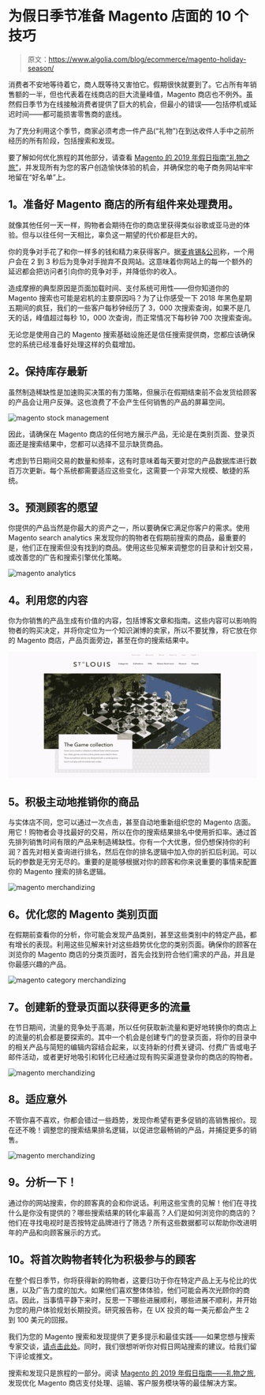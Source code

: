# 为假日季节准备 Magento 店面的 10 个技巧

> 原文：<https://www.algolia.com/blog/ecommerce/magento-holiday-season/>

消费者不安地等待着它，商人既等待又害怕它。假期很快就要到了。它占所有年销售额的一半，但也代表着在线商店的巨大流量峰值，Magento 商店也不例外。虽然假日季节为在线接触消费者提供了巨大的机会，但最小的错误——包括停机或延迟时间——都可能损害零售商的底线。

为了充分利用这个季节，商家必须考虑一件产品(“礼物”)在到达收件人手中之前所经历的所有阶段，包括搜索和发现。

要了解如何优化旅程的其他部分，请查看 [Magento 的 2019 年假日指南“礼物之旅”](https://info2.magento.com/2019-holidays-journey-of-a-gift.html?utm_medium=partner-marketing&utm_campaign=190725-TP-PM-WP-2019-Holiday-Guide&utm_source=social&utm_content=algolia%E2%80%A8)，并发现所有为您的客户创造愉快体验的机会，并确保您的电子商务网站牢牢地留在“好名单”上。

## [](#1-ready-all-the-components-of-your-magento-store-to-handle-the-charge)1。准备好 Magento 商店的所有组件来处理费用。

就像其他任何一天一样，购物者会期待在你的商店里获得类似谷歌或亚马逊的体验。但与以往任何一天相比，辜负这一期望的代价都是巨大的。

你的竞争对手花了和你一样多的钱和精力来获得客户。据[麦肯锡&公司](https://www.mckinsey.com/business-functions/marketing-and-sales/our-insights/back-to-basics-what-luxury-customers-really-want-from-digital)称，一个用户会在 2 到 3 秒后为竞争对手抛弃不良网站。这意味着你网站上的每一个额外的延迟都会把访问者引向你的竞争对手，并降低你的收入。

造成摩擦的典型原因是页面加载时间、支付系统可用性——但你知道你的 Magento 搜索也可能是宕机的主要原因吗？为了让你感受一下 2018 年黑色星期五期间的疯狂，我们的一些客户每秒钟经历了 3，000 次搜索查询，如果不是几天的话，峰值超过每秒 10，000 次查询，而正常情况下每秒钟 700 次搜索查询。

无论您是使用自己的 Magento 搜索基础设施还是信任搜索提供商，您都应该确保您的系统已经准备好处理这样的负载增加。

## [](#2-keeping-inventory-up-to-date)2。保持库存最新

虽然制造稀缺性是加速购买决策的有力策略，但展示在假期结束前不会发货给顾客的产品会让用户反弹。这也浪费了不会产生任何销售的产品的屏幕空间。

![magento stock management](img/19d6548bdde7355dbe8e4bc650091f20.png)

因此，请确保在 Magento 商店的任何地方展示产品，无论是在类别页面、登录页面还是搜索结果中，您都可以选择不显示缺货商品。

考虑到节日期间交易的数量和频率，这有时意味着每天要对您的产品数据库进行数百万次更新。每个系统都需要适应这些变化，这需要一个非常大规模、敏捷的系统。

## [](#3-anticipate-your-shoppers%e2%80%99-wishes)3。预测顾客的愿望

你提供的产品当然是你最大的资产之一，所以要确保它满足你客户的需求。使用 Magento search analytics 来发现你的购物者在假期前搜索的商品，最重要的是，他们正在搜索但没有找到的商品。使用这些见解来调整您的目录和计划交易，或改善您的广告和搜索引擎优化策略。

![magento analytics](img/10da89a9a966a0413e81fc88084a1dd6.png)

## [](#4-leverage-your-content)4。利用您的内容

你为你销售的产品生成有价值的内容，包括博客文章和指南。这些内容可以影响购物者的购买决定，并将你定位为一个知识渊博的卖家，所以不要犹豫，将它放在你的 Magento 商店，产品页面旁边，甚至在你的搜索结果中。

![magento cotent search](img/210e4622ae5f95dfbefd913634cd8600.png)

## [](#5-be-proactive-with-your-merchandising)5。积极主动地推销你的商品

与实体店不同，您可以通过一次点击，甚至自动地重新组织您的 Magento 店面。用它！购物者会寻找最好的交易，所以在你的搜索结果排名中使用折扣率。通过首先排列销售时间有限的产品来制造稀缺性。你有一个大优惠，但仍想保持你的利润？首先对相关查询进行排名，然后在你的排名逻辑中加入你的折扣后利润。可以玩的参数是无穷无尽的。重要的是能够根据对你的顾客和你来说重要的事情来配置你的 Magento 搜索的排名逻辑。

![magento merchandizing](img/4e09fabcda4118d78705723ecf3f483f.png)

## [](#6-optimize-your-magento-category-pages)6。优化您的 Magento 类别页面

在假期前查看你的分析，你可能会发现产品类别，甚至这些类别中的特定产品，都有增长的表现。利用这些见解来针对这些趋势优化您的类别页面。确保你的顾客在浏览你的 Magento 商店的分类页面时，首先会找到符合他们需求的产品，并且是你最感兴趣的产品。

![magento category merchandizing](img/7fdfc9d59c61dac2787c29833938cd10.png)

## [](#7-create-new-landing-pages-to-acquire-more-traffic)7。创建新的登录页面以获得更多的流量

在节日期间，流量的竞争处于高潮，所以任何获取新流量和更好地转换你的商店上的流量的机会都是要探索的。其中一个机会是创建专门的登录页面，将你的目录中的相关产品与简短的编辑内容结合起来，以支持新的付费关键词、付费广告或电子邮件活动，或者更好地吸引和转化已经通过现有购买渠道登录你的商店的购物者。

![magento merchandizing](img/2f3fc6184a27971ba85cc18161967b78.png)

## [](#8-adapt-to-the-unexpected)8。适应意外

不管你喜不喜欢，你都会错过一些趋势，发现你希望有更多促销的高销售报价。现在还不晚！调整您的搜索结果排名逻辑，以促进您最畅销的产品，并捕捉更多的销售。

![magento merchandizing](img/7c841ccad5593de578996d325b28ae2f.png)

## [](#9-analyze)9。分析一下！

通过你的网站搜索，你的顾客真的会和你说话。利用这些宝贵的见解！他们在寻找什么是你没有提供的？哪些搜索结果的转化率最高？人们是如何浏览你的商店的？他们在寻找电视时是否按特定品牌进行了筛选？所有这些数据都可以帮助你改进明年的产品和向顾客展示的方式。

## [](#10-turn-first-time-shoppers-into-engaged-customers)10。将首次购物者转化为积极参与的顾客

在整个假日季节，你将获得新的购物者，这要归功于你在特定产品上无与伦比的优惠，以及广告力度的加大。如果他们喜欢整体体验，他们可能会再次光顾你的商店。因此，当事情平静下来时，反思一下哪些进展顺利，哪些进展不顺利，并开始为您的用户体验规划长期投资。研究报告称，在 UX 投资的每一美元都会产生 2 到 100 美元的回报。

我们为您的 Magento 搜索和发现提供了更多提示和最佳实践——如果您想与搜索专家交谈，[请点击此处](https://goto.algolia.com/l/139121/2018-10-05/2dv6c8)。同时，我们很想听听你对假日网站搜索的建议。给我们留下评论或推文。

搜索和发现只是旅程的一部分。阅读 [Magento 的 2019 年假日指南——礼物之旅](https://info2.magento.com/2019-holidays-journey-of-a-gift.html?utm_medium=partner-marketing&utm_campaign=190725-TP-PM-WP-2019-Holiday-Guide&utm_source=social&utm_content=algolia%E2%80%A8),发现优化 Magento 商店支付处理、运输、客户服务模块等的最佳解决方案。